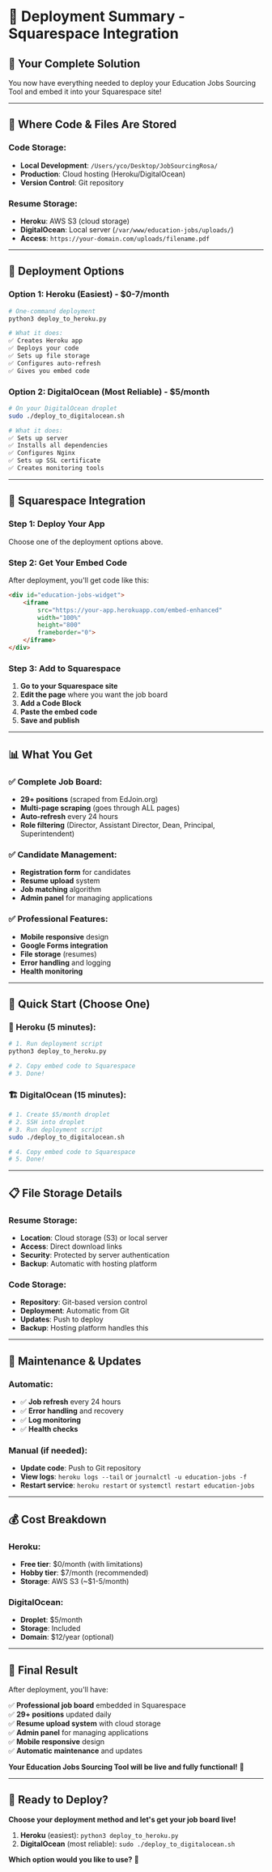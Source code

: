 # 🚀 Deployment Summary - Squarespace Integration

## 🎯 **Your Complete Solution**

You now have everything needed to deploy your Education Jobs Sourcing Tool and embed it into your Squarespace site!

---

## 📁 **Where Code & Files Are Stored**

### **Code Storage:**
- **Local Development**: `/Users/yco/Desktop/JobSourcingRosa/`
- **Production**: Cloud hosting (Heroku/DigitalOcean)
- **Version Control**: Git repository

### **Resume Storage:**
- **Heroku**: AWS S3 (cloud storage)
- **DigitalOcean**: Local server (`/var/www/education-jobs/uploads/`)
- **Access**: `https://your-domain.com/uploads/filename.pdf`

---

## 🚀 **Deployment Options**

### **Option 1: Heroku (Easiest) - $0-7/month**
```bash
# One-command deployment
python3 deploy_to_heroku.py

# What it does:
✅ Creates Heroku app
✅ Deploys your code
✅ Sets up file storage
✅ Configures auto-refresh
✅ Gives you embed code
```

### **Option 2: DigitalOcean (Most Reliable) - $5/month**
```bash
# On your DigitalOcean droplet
sudo ./deploy_to_digitalocean.sh

# What it does:
✅ Sets up server
✅ Installs all dependencies
✅ Configures Nginx
✅ Sets up SSL certificate
✅ Creates monitoring tools
```

---

## 🔗 **Squarespace Integration**

### **Step 1: Deploy Your App**
Choose one of the deployment options above.

### **Step 2: Get Your Embed Code**
After deployment, you'll get code like this:
```html
<div id="education-jobs-widget">
    <iframe 
        src="https://your-app.herokuapp.com/embed-enhanced" 
        width="100%" 
        height="800" 
        frameborder="0">
    </iframe>
</div>
```

### **Step 3: Add to Squarespace**
1. **Go to your Squarespace site**
2. **Edit the page** where you want the job board
3. **Add a Code Block**
4. **Paste the embed code**
5. **Save and publish**

---

## 📊 **What You Get**

### **✅ Complete Job Board:**
- **29+ positions** (scraped from EdJoin.org)
- **Multi-page scraping** (goes through ALL pages)
- **Auto-refresh** every 24 hours
- **Role filtering** (Director, Assistant Director, Dean, Principal, Superintendent)

### **✅ Candidate Management:**
- **Registration form** for candidates
- **Resume upload** system
- **Job matching** algorithm
- **Admin panel** for managing applications

### **✅ Professional Features:**
- **Mobile responsive** design
- **Google Forms integration**
- **File storage** (resumes)
- **Error handling** and logging
- **Health monitoring**

---

## 🎯 **Quick Start (Choose One)**

### **🚀 Heroku (5 minutes):**
```bash
# 1. Run deployment script
python3 deploy_to_heroku.py

# 2. Copy embed code to Squarespace
# 3. Done!
```

### **🏗️ DigitalOcean (15 minutes):**
```bash
# 1. Create $5/month droplet
# 2. SSH into droplet
# 3. Run deployment script
sudo ./deploy_to_digitalocean.sh

# 4. Copy embed code to Squarespace
# 5. Done!
```

---

## 📋 **File Storage Details**

### **Resume Storage:**
- **Location**: Cloud storage (S3) or local server
- **Access**: Direct download links
- **Security**: Protected by server authentication
- **Backup**: Automatic with hosting platform

### **Code Storage:**
- **Repository**: Git-based version control
- **Deployment**: Automatic from Git
- **Updates**: Push to deploy
- **Backup**: Hosting platform handles this

---

## 🔧 **Maintenance & Updates**

### **Automatic:**
- ✅ **Job refresh** every 24 hours
- ✅ **Error handling** and recovery
- ✅ **Log monitoring**
- ✅ **Health checks**

### **Manual (if needed):**
- **Update code**: Push to Git repository
- **View logs**: `heroku logs --tail` or `journalctl -u education-jobs -f`
- **Restart service**: `heroku restart` or `systemctl restart education-jobs`

---

## 💰 **Cost Breakdown**

### **Heroku:**
- **Free tier**: $0/month (with limitations)
- **Hobby tier**: $7/month (recommended)
- **Storage**: AWS S3 (~$1-5/month)

### **DigitalOcean:**
- **Droplet**: $5/month
- **Storage**: Included
- **Domain**: $12/year (optional)

---

## 🎉 **Final Result**

After deployment, you'll have:

✅ **Professional job board** embedded in Squarespace  
✅ **29+ positions** updated daily  
✅ **Resume upload system** with cloud storage  
✅ **Admin panel** for managing applications  
✅ **Mobile responsive** design  
✅ **Automatic maintenance** and updates  

**Your Education Jobs Sourcing Tool will be live and fully functional!** 🚀

---

## 🚀 **Ready to Deploy?**

**Choose your deployment method and let's get your job board live!**

1. **Heroku** (easiest): `python3 deploy_to_heroku.py`
2. **DigitalOcean** (most reliable): `sudo ./deploy_to_digitalocean.sh`

**Which option would you like to use?** 🤔
